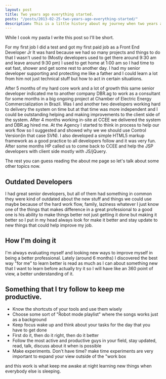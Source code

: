 ```yaml
---
layout: post
title: Two years ago everything started.
posts: "/posts/2013-02-25-two-years-ago-everything-started/"
description: This is a little history about my journey when two years ago I passed a test and got my first paid job as a Front End Developer Jr.
---
```


 While I cook my pasta I write this post so I'll be short.

For my first job I did a test and got my first paid job as a Front End Developer Jr
It was hard because we had so many projects and things to do that I wasn't used to (Mostly developers used to get there around 9:30 am and leave around 9:30 pm) I used to get home at 1:00 am so I had time to eat fast, shower and get some rest to another day.
I had my senior developer supporting and protecting me like a father and I could learn a lot from him not just technical stuff but how to act in certain situations.

After 5 months of my hard core work and a lot of growth this same senior developer indicated me to another company DBR.ag to work as a consultant for some months in a big ongoing project at Chamber of Electric Energy Commercialization in Brazil.
Was I and another two developers working hard to delivery the system on time but at that time was more independent and I could be outstanding helping and making improvements to the client side of the system.
After 4 months working in-site at CCEE we delivered the system and DBR.ag hired me.
At the Agency I started to think in process to help our work flow so I suggested and showed why we we should use Control Version(in that case SVN).
I also developed a simple HTML5 markup framework as a good practice to all developers follow and it was very fun.
After some months HP called us to come back to CCEE and help the JSP developers with client side mostly with JS/jQuery.

The rest you can guess reading the about me page so let's talk about some other topics now.

## Outdated Developers

I had great senior developers, but all of them had something in common they were kind of outdated about the new stuff and things we could use maybe because of the hard work flow, family, laziness whatever I just know one of the things that makes difference in a great professional to a good one is his ability to make things better not just getting it done but making it better so I put in my head always look for make it better and stay update to new things that could help improve my job.

## How I'm doing it

I'm always evaluating myself and looking new ways to improve myself in being a better professional.
Lately (around 6 months) I discovered the best way "for me" to learn better is read as much as I can about something new that I want to learn before actually try it so I will have like an 360 point of view, a better understanding of it.

## Something that I try follow to keep me productive.

- Know the shortcuts of your tools and use them wisely
- Choose some sort of "Robot mode playlist" where the songs works just as a background
- Keep focus wake up and think about your tasks for the day that you have to get done
- First do it, then do it right, then do it better
- Follow the most active and productive guys in your field, stay updated, read, talk, discuss about it when is possible
- Make experiments. Don't have time? make time experiments are very important to expand your view outside of the "work box

and this work is what keep me awake at night learning new things when everybody else is sleeping.